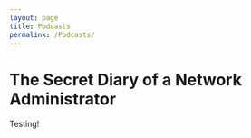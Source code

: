 ```yaml
---
layout: page
title: Podcasts
permalink: /Podcasts/
---
```


# The Secret Diary of a Network Administrator

Testing!